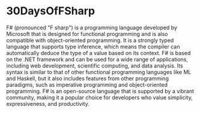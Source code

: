 # 30DaysOfFSharp

F# (pronounced "F sharp") is a programming language developed by Microsoft that is designed for functional programming and is also compatible with object-oriented programming. It is a strongly typed language that supports type inference, which means the compiler can automatically deduce the type of a value based on its context. F# is based on the .NET framework and can be used for a wide range of applications, including web development, scientific computing, and data analysis. Its syntax is similar to that of other functional programming languages like ML and Haskell, but it also includes features from other programming paradigms, such as imperative programming and object-oriented programming. F# is an open-source language that is supported by a vibrant community, making it a popular choice for developers who value simplicity, expressiveness, and productivity.
